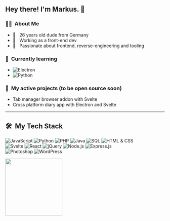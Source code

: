 ## Hey there! I'm Markus. 🖖

### 👨‍💻 &nbsp;About Me

- 🤙 &nbsp; 26 years old dude from Germany
- 💼 &nbsp; Working as a front-end dev
- 💯 &nbsp; Passionate about frontend, reverse-engineering and tooling

### 📖 &nbsp;Currently learning

- ![Electron](https://img.shields.io/badge/-Electron-333333?style=flat&logo=electron)
- ![Python](https://img.shields.io/badge/-Python-333333?style=flat&logo=python)

### 🔬 &nbsp;My active projects (to be open source soon)

- Tab manager browser addon with Svelte
- Cross platform diary app with Electron and Svelte

---

## 🛠 &nbsp;My Tech Stack

![JavaScript](https://img.shields.io/badge/-JavaScript-333333?style=flat&logo=javascript)
![Python](https://img.shields.io/badge/-Python-333333?style=flat&logo=python)
![PHP](https://img.shields.io/badge/-PHP-333333?style=flat&logo=php)
![Java](https://img.shields.io/badge/-Java-333333?style=flat&logo=java)
![SQL](https://img.shields.io/badge/-SQL-333333?style=flat&logo=mysql)
![HTML & CSS](https://img.shields.io/badge/-HTML%20&amp;%20CSS-333333?style=flat&logo=HTML5)
<br>
![Svelte](https://img.shields.io/badge/-Svelte_%E2%99%A5-333333?style=flat&logo=svelte)
![React](https://img.shields.io/badge/-React-333333?style=flat&logo=react)
![jQuery](https://img.shields.io/badge/-jQuery-333333?style=flat&logo=jquery)
![Node.js](https://img.shields.io/badge/-Node.js-333333?style=flat&logo=node.js)
![Express.js](https://img.shields.io/badge/-Express.js-333333?style=flat&logo=express)
<br>
![Photoshop](https://img.shields.io/badge/-Photoshop-333333?style=flat&logo=adobe-photoshop)
![WordPress](https://img.shields.io/badge/-WordPress-333333?style=flat&logo=wordpress)

<!-- <img height="180em" src="https://github-readme-stats.vercel.app/api?username=mriot&theme=dracula&show_icons=true&count_private=true" /> -->
<img height="180em" src="https://github-readme-stats.vercel.app/api/top-langs/?username=mriot&theme=dracula&layout=compact&langs_count=10&count_private=true" />
